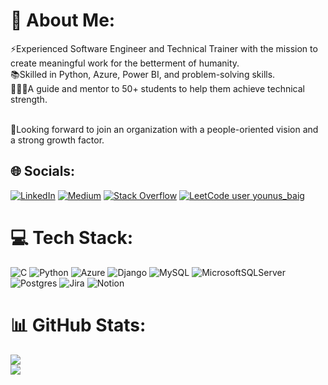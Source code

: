 # 💫 About Me:
⚡️Experienced Software Engineer and Technical Trainer with the mission to create meaningful work for the betterment of humanity. 
<br>📚Skilled in Python, Azure, Power BI, and problem-solving skills.
<br>👨🏻‍🏫A guide and mentor to 50+ students to help them achieve technical strength.

<br>💼Looking forward to join an organization with a people-oriented vision and a strong growth factor.


## 🌐 Socials:
 [![LinkedIn](https://img.shields.io/badge/LinkedIn-%230077B5.svg?logo=linkedin&logoColor=white)](https://linkedin.com/in/mirzayounusbaig) [![Medium](https://img.shields.io/badge/Medium-12100E?logo=medium&logoColor=white)](https://medium.com/@mirzayounus40) [![Stack Overflow](https://img.shields.io/badge/-Stackoverflow-FE7A16?logo=stack-overflow&logoColor=white)](https://stackoverflow.com/users/8683891) 
[![LeetCode user younus_baig](https://img.shields.io/badge/dynamic/json?style=plastic&labelColor=black&color=%23ffa116&label=Solved&query=solvedOverTotal&url=https%3A%2F%2Fleetcode-badge.vercel.app%2Fapi%2Fusers%2Fyounus_baig&logo=leetcode&logoColor=yellow)](https://leetcode.com/younus_baig/)
# 💻 Tech Stack:
![C](https://img.shields.io/badge/c-%2300599C.svg?style=for-the-badge&logo=c&logoColor=white) ![Python](https://img.shields.io/badge/python-3670A0?style=for-the-badge&logo=python&logoColor=ffdd54) ![Azure](https://img.shields.io/badge/azure-%230072C6.svg?style=for-the-badge&logo=azure-devops&logoColor=white) ![Django](https://img.shields.io/badge/django-%23092E20.svg?style=for-the-badge&logo=django&logoColor=white) ![MySQL](https://img.shields.io/badge/mysql-%2300f.svg?style=for-the-badge&logo=mysql&logoColor=white) ![MicrosoftSQLServer](https://img.shields.io/badge/Microsoft%20SQL%20Sever-CC2927?style=for-the-badge&logo=microsoft%20sql%20server&logoColor=white) ![Postgres](https://img.shields.io/badge/postgres-%23316192.svg?style=for-the-badge&logo=postgresql&logoColor=white) ![Jira](https://img.shields.io/badge/jira-%230A0FFF.svg?style=for-the-badge&logo=jira&logoColor=white) ![Notion](https://img.shields.io/badge/Notion-%23000000.svg?style=for-the-badge&logo=notion&logoColor=white)
# 📊 GitHub Stats:
![](https://github-readme-stats.vercel.app/api?username=Mirza-Younus-Baig&theme=dark&hide_border=false&include_all_commits=true&count_private=true)<br/>
![](https://github-readme-streak-stats.herokuapp.com/?user=Mirza-Younus-Baig&theme=dark&hide_border=false)<br/>

